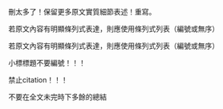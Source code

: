 刪太多了！保留更多原文實質細節表述！重寫。


若原文內容有明顯條列式表達，則應使用條列式列表（編號或無序）

若原文內容有明顯條列式表達，則應使用條列式列表（編號或無序）




小標標題不要編號！！！


禁止citation！！！


不要在全文未完時下多餘的總結

